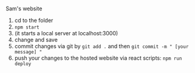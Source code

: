 #
Sam's website


1. cd to the folder
2. `npm start` 
3. (it starts a local server at localhost:3000)
4. change and save
5. commit changes via git by `git add .` and then `git commit -m " [your message] " `
6. push your changes to the hosted website via react scripts: `npm run deploy`